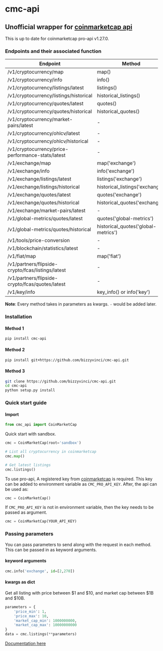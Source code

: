 # cmc-api

## Unofficial wrapper for [coinmarketcap api](https://coinmarketcap.com/api)

This is up to date for coinmarketcap pro-api v1.27.0.

### Endpoints and their associated function
| Endpoint                          | Method            |
| --------------------------------- | ----------------- |
| /v1/cryptocurrency/map            | map()             |
| /v1/cryptocurrency/info           | info()            |
| /v1/cryptocurrency/listings/latest| listings()        |
| /v1/cryptocurrency/listings/historical| historical_listings() |
| /v1/cryptocurrency/quotes/latest  | quotes()          |
| /v1/cryptocurrency/quotes/historical  | historical_quotes()   |
| /v1/cryptocurrency/market-pairs/latest| -             |
| /v1/cryptocurrency/ohlcv/latest   | -                 |
| /v1/cryptocurrency/ohlcv/historical   | -             |
| /v1/cryptocurrency/price-performance-stats/latest | - |
| /v1/exchange/map                  | map('exchange')   |
| /v1/exchange/info                 | info('exchange')  |
| /v1/exchange/listings/latest      | listings('exchange')  |
| /v1/exchange/listings/historical  | historical_listings('exchange')   |
| /v1/exchange/quotes/latest        | quotes('exchange')|
| /v1/exchange/quotes/historical    | historical_quotes('exchange') |
| /v1/exchange/market-pairs/latest  | -                 |
| /v1/global-metrics/quotes/latest  | quotes('global-metrics')  |
| /v1/global-metrics/quotes/historical  | historical_quotes('global-metrics')   |
| /v1/tools/price-conversion        | -                 |
| /v1/blockchain/statistics/latest  | -                 |
| /v1/fiat/map                      | map('fiat')       |
| /v1/partners/flipside-crypto/fcas/listings/latest | - |
| /v1/partners/flipside-crypto/fcas/quotes/latest   | - |
| /v1/key/info                      | key_info() or info('key') |

**Note**: Every method takes in parameters as kwargs. `-` would be added later.

### Installation
#### Method 1
```bash
pip install cmc-api
```

#### Method 2
```bash
pip install git+https://github.com/bizzyvinci/cmc-api.git
```

#### Method 3
```bash
git clone https://github.com/bizzyvinci/cmc-api.git
cd cmc-api
python setup.py install
```

### Quick start guide
#### Import
```python
from cmc_api import CoinMarketCap
```

Quick start with sandbox.
```python
cmc = CoinMarketCap(root='sandbox')

# List all cryptocurrency in coinmarketcap
cmc.map()

# Get latest listings
cmc.listings()
```

To use pro-api, A registered key from [coinmarketcap](https://coinmarketcap.com/api) is required. This key can be added to environment variable as `CMC_PRO_API_KEY`. After, the api can be used as:
```python
cmc = CoinMarketCap()
```

If `CMC_PRO_API_KEY` is not in environment variable, then the key needs to be passed as argument.
```python
cmc = CoinMarketCap(YOUR_API_KEY)
```

### Passing parameters
You can pass parameters to send along with the request in each method. This can be passed in as keyword arguments.

#### keyword arguments
```python
cmc.info('exchange', id=[2,270])
```

#### kwargs as dict
Get all listing with price between $1 and $10, and market cap between $1B and $10B.
```python
parameters = {
    'price_min': 1,
    'price_max': 10,
    'market_cap_min': 1000000000,
    'market_cap_max': 10000000000
}
data = cmc.listings(**parameters)
```

[Documentation here]()
